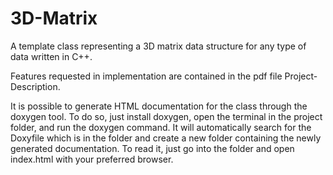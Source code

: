 # 3D-Matrix
A template class representing a 3D matrix data structure for any type of data written in C++. 

Features requested in implementation are contained in the pdf file Project-Description. 

It is possible to generate HTML documentation for the class through the doxygen tool. To do so, just install doxygen, open the terminal in the project folder, and run the doxygen command. It will automatically search for the Doxyfile which is in the folder and create a new folder containing the newly generated documentation. To read it, just go into the folder and open index.html with your preferred browser.
